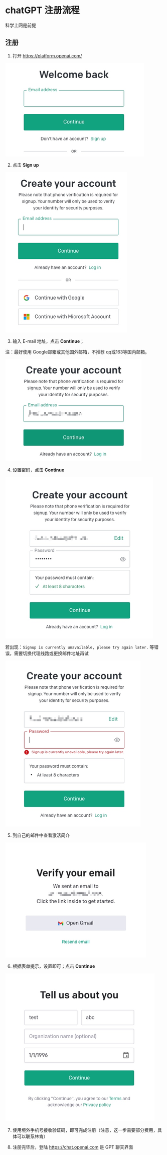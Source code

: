 # chatGPT 注册流程

科学上网是前提

## 注册

1. 打开 https://platform.openai.com/

![](media/16810979877109/16810980712844.jpg)

2. 点击 **Sign up**

![](media/16810979877109/16810981410097.jpg)

3. 输入 E-mail 地址，点击 **Continue**；

注：最好使用 Google邮箱或其他国外邮箱，不推荐 qq或163等国内邮箱。

![](media/16810979877109/16810982478783.jpg)


4. 设置密码，点击 **Continue**

![](media/16810979877109/16810983178712.jpg)

若出现：`Signup is currently unavailable, please try again later.` 等错误，需要切换代理线路或更换邮件地址再试

![](media/16810979877109/16810984251989.jpg)

5. 到自己的邮件中查看激活简介

![](media/16810979877109/16810985217060.jpg)

6. 根据表单提示，设置即可；点击 **Continue**

![](media/16810979877109/16810986184477.jpg)

7. 使用境外手机号接收验证码，即可完成注册（注意，这一步需要部分费用，具体可以联系林肯）

8. 注册完毕后，登陆 https://chat.openai.com 是 GPT 聊天界面
 
